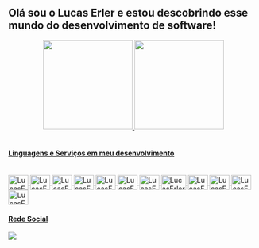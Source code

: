 ## Olá sou o Lucas Erler e estou descobrindo esse mundo do desenvolvimento de software!
<div align="center">
  <a href="https://github.com/lucaserler">
  <img height="180em" src="https://github-readme-stats.vercel.app/api?username=lucaserler&show_icons=true&theme=dark&include_all_commits=true&count_private=true"/>
  <img height="180em" src="https://github-readme-stats.vercel.app/api/top-langs/?username=lucaserler&layout=compact&langs_count=7&theme=dark"/>
</div>
<br>
<h4>Linguagens e Serviços em meu desenvolvimento</h4>
<div style="display: inline_block"><br>
  <img align="center" alt="LucasErler-HTML" width="40" height="30" src="https://cdn.jsdelivr.net/gh/devicons/devicon/icons/html5/html5-original.svg" />
  <img align="center" alt="LucasErler-CSS" width="40" height="30" src="https://cdn.jsdelivr.net/gh/devicons/devicon/icons/css3/css3-original.svg" />
  <img align="center" alt="LucasErler-SCSS" width="40" height="30" src="https://cdn.jsdelivr.net/gh/devicons/devicon/icons/sass/sass-original.svg" />
  <img align="center" alt="LucasErler-C-sharp" width="40" height="30" src="https://cdn.jsdelivr.net/gh/devicons/devicon/icons/csharp/csharp-original.svg" />
  <img align="center" alt="LucasErler-JS" width="40" height="30" src="https://cdn.jsdelivr.net/gh/devicons/devicon/icons/javascript/javascript-original.svg" />
  <img align="center" alt="LucasErler-JS" width="40" height="30" src="https://cdn.jsdelivr.net/gh/devicons/devicon/icons/typescript/typescript-original.svg" />
  <img align="center" alt="LucasErler-React" width="40" height="30" src="https://cdn.jsdelivr.net/gh/devicons/devicon/icons/react/react-original-wordmark.svg" />
  <img align="center" alt="LucasErler-ReactNative" width="50" height="30" src="https://img.shields.io/badge/React_Native-20232A?style=for-the-badge&logo=react&logoColor=61DAFB" />
  <img align="center" alt="LucasErler-Angular" width="40" height="30" src="https://cdn.jsdelivr.net/gh/devicons/devicon/icons/angularjs/angularjs-original.svg" />
  <img align="center" alt="LucasErler-Angular" width="40" height="30" src="https://cdn.jsdelivr.net/gh/devicons/devicon/icons/python/python-original-wordmark.svg" />     
  <img align="center" alt="LucasErler-Azure" width="40" height="30" src="https://cdn.jsdelivr.net/gh/devicons/devicon/icons/azure/azure-original.svg" />
  <img align="center" alt="LucasErler-PostgreSQL" width="40" height="30" src="https://cdn.jsdelivr.net/gh/devicons/devicon/icons/postgresql/postgresql-original-wordmark.svg" />
</div>
<h4>Rede Social</h4>
<div>
  <a href="https://www.linkedin.com/in/lucas-barina-erler-02204719b/" target="_blank"><img src="https://img.shields.io/badge/-LinkedIn-%230077B5?style=for-the-badge&logo=linkedin&logoColor=white" target="_blank"></a>
  <a href=" "
</div>
